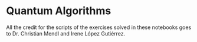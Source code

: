# Quantum Algorithms

All the credit for the scripts of the exercises solved in these notebooks goes to Dr. Christian Mendl and Irene López Gutiérrez.
